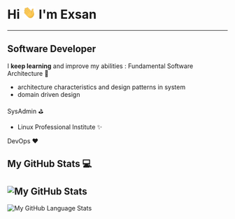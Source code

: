 # Hi <img src="https://raw.githubusercontent.com/ABSphreak/ABSphreak/master/gifs/Hi.gif" width="30px"> I'm Exsan
---
## Software Developer

I **keep learning** and improve my abilities :
Fundamental Software Architecture 📖
- architecture characteristics and design patterns in system
- domain driven design

SysAdmin ⛳
- Linux Professional Institute ✨

DevOps ❤

## My GitHub Stats 💻
![My GitHub Stats](https://github-readme-stats.vercel.app/api/?username=ehsangh7&count_private=true&theme=tokyonight&showicons=true)
---
![My GitHub Language Stats](https://github-readme-stats.vercel.app/api/top-langs/?username=ehsangh7&langs_count=5&theme=tokyonight)

<!-- ![](https://github.com/ehsangh7/github-stats/blob/master/generated/overview.svg) -->

